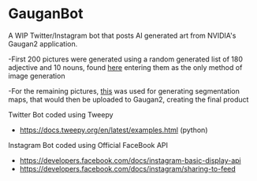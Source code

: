 # GauganBot
A WIP Twitter/Instagram bot that posts AI generated art from NVIDIA's Gaugan2 application.

 -First 200 pictures were generated using a random generated list of 180 adjective and 10 nouns, found [here](https://raw.githubusercontent.com/2lag/GauganBot/main/comboList.txt) entering them as the only method of image generation
 
 -For the remaining pictures, [this](https://raw.githubusercontent.com/2lag/GauganBot/main/randomColors.pde) was used for generating segmentation maps, that would then  be uploaded to Gaugan2, creating the final product

Twitter Bot coded using Tweepy
 - https://docs.tweepy.org/en/latest/examples.html (python)

Instagram Bot coded using Official FaceBook API
 - https://developers.facebook.com/docs/instagram-basic-display-api
 - https://developers.facebook.com/docs/instagram/sharing-to-feed

